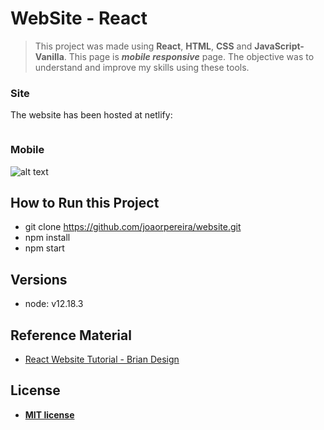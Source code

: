 # WebSite - React

> This project was made using **React**, **HTML**, **CSS** and **JavaScript-Vanilla**. This page is ***mobile responsive*** page. The objective was to understand and improve my skills using these tools.

### Site
The website has been hosted at netlify: 

![]()

### Mobile

![alt text]()

## How to Run this Project

- git clone https://github.com/joaorpereira/website.git
- npm install
- npm start

## Versions

- node: v12.18.3

## Reference Material

- <a href="https://www.youtube.com/watch?v=I2UBjN5ER4s" target="_blank">React Website Tutorial - Brian Design</a>

## License

- **[MIT license](http://opensource.org/licenses/mit-license.php)**

